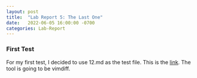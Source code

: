 ```yaml
---
layout: post
title:  "Lab Report 5: The Last One"
date:   2022-06-05 16:00:00 -0700
categories: Lab-Report 
---
```


### First Test

For my first test, I decided to use 12.md as the test file. This is the [link](https://github.com/nidhidhamnani/markdown-parser/blob/main/test-files/12.md). The tool is going to be vimdiff.